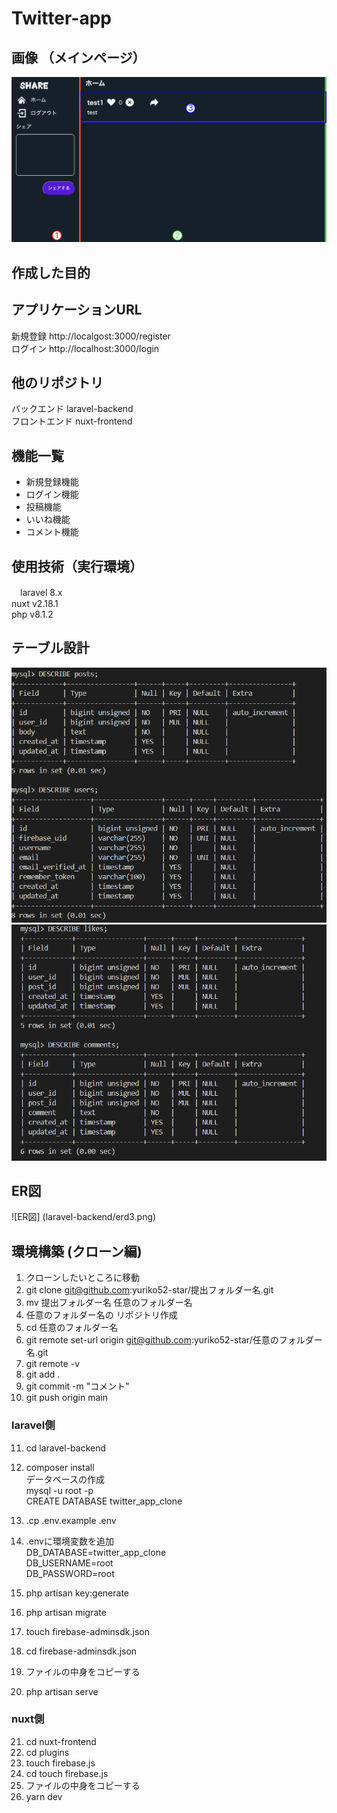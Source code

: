 # Twitter-app   
## 画像  （メインページ）  
![index.vue](./images/index.vue.png)
  
## 作成した目的  

## アプリケーションURL  
 新規登録  http://localgost:3000/register  
 ログイン  http://localhost:3000/login  


## 他のリポジトリ  
  バックエンド laravel-backend  
  フロントエンド nuxt-frontend  
## 機能一覧  
- 新規登録機能  
- ログイン機能  
- 投稿機能  
- いいね機能  
- コメント機能  

## 使用技術（実行環境）  
　laravel 8.x  
  nuxt v2.18.1  
  php  v8.1.2  
    
## テーブル設計  
![テーブル構成](./images/table1.png)  
![テーブル構成２](./images/table2.png)  

  
## ER図  
![ER図] (laravel-backend/erd3.png) 

## 環境構築  (クローン編)　　

1. クローンしたいところに移動  
2. git clone git@github.com:yuriko52-star/提出フォルダー名.git  
3. mv 提出フォルダー名 任意のフォルダー名  
4. 任意のフォルダー名の リポジトリ作成  
5. cd  任意のフォルダー名  
6. git remote set-url origin git@github.com:yuriko52-star/任意のフォルダー名.git  
7. git remote -v  
8. git add .  
9. git commit -m "コメント"  
10. git push origin main  

### laravel側  
11. cd laravel-backend  
12. composer install  
    データベースの作成  
    mysql -u root -p  
    CREATE DATABASE  twitter_app_clone  
     
13. .cp .env.example .env  
14. .envに環境変数を追加  
    DB_DATABASE=twitter_app_clone  
    DB_USERNAME=root  
    DB_PASSWORD=root  
15. php artisan key:generate  
16. php artisan migrate
17. touch firebase-adminsdk.json   
18. cd firebase-adminsdk.json  
19. ファイルの中身をコピーする  
20. php artisan serve  

### nuxt側  
21. cd nuxt-frontend  
22. cd plugins  
23. touch firebase.js  
24. cd touch firebase.js  
25. ファイルの中身をコピーする  
26. yarn dev  






